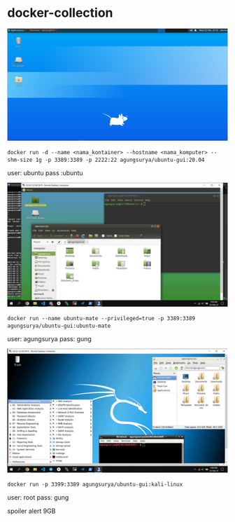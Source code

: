 # docker-collection

![image](https://github.com/agungsoboru/docker-collection/blob/main/photo_2023-02-23_15-50-49.jpg)

`docker run -d --name <nama_kontainer> --hostname <nama_komputer> --shm-size 1g -p 3389:3389 -p 2222:22 agungsurya/ubuntu-gui:20.04`

user: ubuntu
pass :ubuntu


![image](https://github.com/agungsoboru/docker-collection/blob/main/photo_2023-02-23_15-50-57.jpg)

`docker run --name ubuntu-mate --privileged=true -p 3389:3389 agungsurya/ubuntu-gui:ubuntu-mate`

user: agungsurya
pass: gung


![image](https://github.com/agungsoboru/docker-collection/blob/main/photo_2023-02-23_15-51-04.jpg)

`docker run -p 3399:3389 agungsurya/ubuntu-gui:kali-linux`

user: root
pass: gung

spoiler alert 9GB
